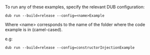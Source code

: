 To run any of these examples, specify the relevant DUB configuration:

```
dub run --build=release --config=<name>Example
```

Where \<name\> corresponds to the name of the folder where the code example is in (camel-cased).

e.g:

```
dub run --build=release --config=constructorInjectionExample
```
